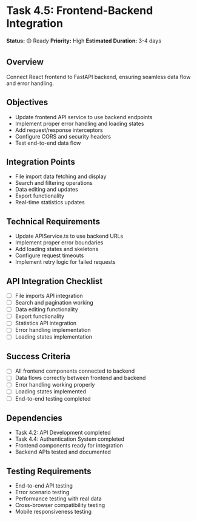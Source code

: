 # Task 4.5: Frontend-Backend Integration

**Status:** 🟡 Ready
**Priority:** High
**Estimated Duration:** 3-4 days

## Overview
Connect React frontend to FastAPI backend, ensuring seamless data flow and error handling.

## Objectives
- Update frontend API service to use backend endpoints
- Implement proper error handling and loading states
- Add request/response interceptors
- Configure CORS and security headers
- Test end-to-end data flow

## Integration Points
- File import data fetching and display
- Search and filtering operations
- Data editing and updates
- Export functionality
- Real-time statistics updates

## Technical Requirements
- Update APIService.ts to use backend URLs
- Implement proper error boundaries
- Add loading states and skeletons
- Configure request timeouts
- Implement retry logic for failed requests

## API Integration Checklist
- [ ] File imports API integration
- [ ] Search and pagination working
- [ ] Data editing functionality
- [ ] Export functionality
- [ ] Statistics API integration
- [ ] Error handling implementation
- [ ] Loading states implementation

## Success Criteria
- [ ] All frontend components connected to backend
- [ ] Data flows correctly between frontend and backend
- [ ] Error handling working properly
- [ ] Loading states implemented
- [ ] End-to-end testing completed

## Dependencies
- Task 4.2: API Development completed
- Task 4.4: Authentication System completed
- Frontend components ready for integration
- Backend APIs tested and documented

## Testing Requirements
- End-to-end API testing
- Error scenario testing
- Performance testing with real data
- Cross-browser compatibility testing
- Mobile responsiveness testing